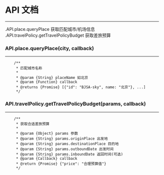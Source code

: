 # API 文档
---

.API.place.queryPlace   获取匹配城市/机场信息
.API.travelPolicy.getTravelPolicyBudget 获取差旅预算


### API.place.queryPlace(city, callback)
---

```
    /**
     * 匹配城市名称
     *
     * @param {String} placeName 如北京
     * @param {Function} callback
     * @returns {Promise} [{"id": "BJSA-sky", name: "北京"}, ...]
     */
```

### API.travelPolicy.getTravelPolicyBudget(params, callback)
---

```
    /**
     * 获取合适差旅预算
     *
     * @param {Object} params 参数
     * @param {String} params.originPlace 出发地
     * @param {String} params.destinationPlace 目的地
     * @param {String} params.outboundDate 出发时间
     * @param {String} params.inboundDate 返回时间(可选)
     * @param {Callback} callback
     * @return {Promise} {"price": "合理预算值"}
     */
```